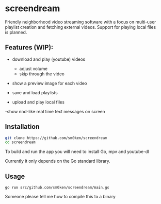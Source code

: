 # screendream

Friendly neighborhood video streaming software with a focus on multi-user
playlist creation and fetching external videos. Support for playing local 
files is planned.

## Features (WIP):

- download and play (youtube) videos
  - adjust volume
  - skip through the video

- show a preview image for each video

- save and load playlists

- upload and play local files
	
-show nnd-like real time text messages on screen

## Installation

```sh
git clone https://github.com/sm0ken/screendream
cd screendream
```

To build and run the app you will need to install Go, mpv and youtube-dl

Currently it only depends on the Go standard library.

## Usage

```
go run src/github.com/sm0ken/screendream/main.go
```

Someone please tell me how to compile this to a binary	

